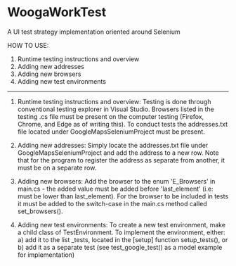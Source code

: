 # WoogaWorkTest
A UI test strategy implementation oriented around Selenium

HOW TO USE:
1. Runtime testing instructions and overview
2. Adding new addresses
3. Adding new browsers
4. Adding new test environments

----------------------------------------------------------

1. Runtime testing instructions and overview:
Testing is done through conventional testing explorer in Visual Studio. Browsers listed in the testing .cs file 
must be present on the computer testing (Firefox, Chrome, and Edge as of writing this). To conduct tests the
addresses.txt file located under GoogleMapsSeleniumProject must be present.

2. Adding new addresses:
Simply locate the addresses.txt file under GoogleMapsSeleniumProject and add the address to a new row. Note that
for the program to register the address as separate from another, it must be on a separate row.

3. Adding new browsers:
Add the browser to the enum 'E_Browsers' in main.cs - the added value must be added before 'last_element' (i.e: 
must be lower than last_element). For the browser to be included in tests it must be added to the switch-case in
the main.cs method called set_browsers().

4. Adding new test environments:
To create a new test environment, make a child class of TestEnvironment. To implement the environment, either:
a) add it to the list _tests, located in the [setup] function setup_tests(), or
b) add it as a separate test (see test_google_test() as a model example for implementation)
